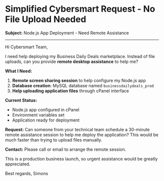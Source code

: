 # Simplified Cybersmart Request - No File Upload Needed

**Subject:** Node.js App Deployment - Need Remote Assistance

---

Hi Cybersmart Team,

I need help deploying my Business Daily Deals marketplace. Instead of file uploads, can you provide **remote desktop assistance** to help me?

**What I Need:**
1. **Remote screen sharing session** to help configure my Node.js app
2. **Database creation**: MySQL database named `businessdailydeals_prod`
3. **Help uploading application files** through cPanel interface

**Current Status:**
- Node.js app configured in cPanel
- Environment variables set
- Application ready for deployment

**Request:**
Can someone from your technical team schedule a 30-minute remote assistance session to help me deploy the application? This would be much faster than trying to upload files manually.

**Contact:** Please call or email to arrange the remote session.

This is a production business launch, so urgent assistance would be greatly appreciated.

Best regards,
Simons